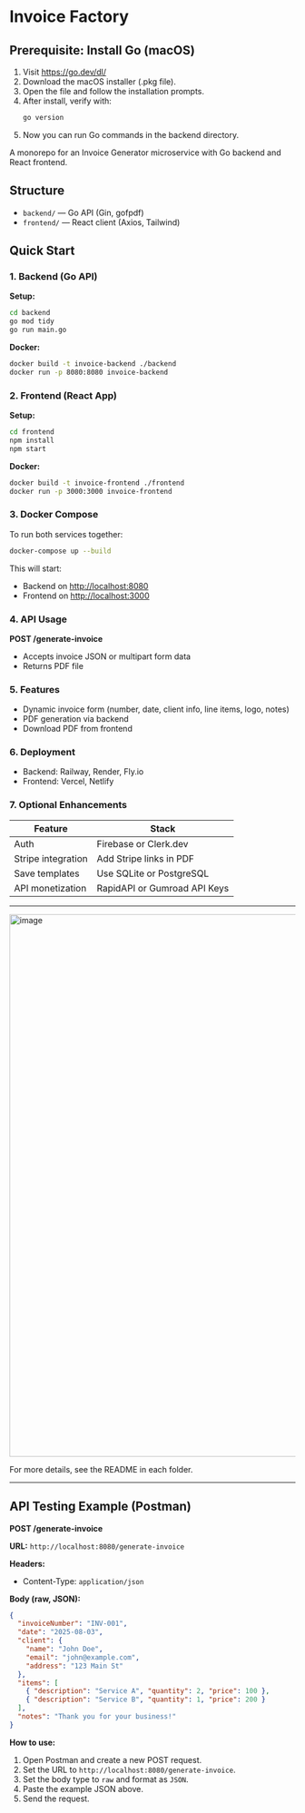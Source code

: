 
# Invoice Factory

## Prerequisite: Install Go (macOS)

1. Visit https://go.dev/dl/
2. Download the macOS installer (.pkg file).
3. Open the file and follow the installation prompts.
4. After install, verify with:
   ```sh
   go version
   ```
5. Now you can run Go commands in the backend directory.

A monorepo for an Invoice Generator microservice with Go backend and React frontend.

## Structure
- `backend/` — Go API (Gin, gofpdf)
- `frontend/` — React client (Axios, Tailwind)

## Quick Start

### 1. Backend (Go API)

**Setup:**
```bash
cd backend
go mod tidy
go run main.go
```

**Docker:**
```bash
docker build -t invoice-backend ./backend
docker run -p 8080:8080 invoice-backend
```

### 2. Frontend (React App)

**Setup:**
```bash
cd frontend
npm install
npm start
```

**Docker:**
```bash
docker build -t invoice-frontend ./frontend
docker run -p 3000:3000 invoice-frontend
```

### 3. Docker Compose

To run both services together:
```bash
docker-compose up --build
```

This will start:
- Backend on [http://localhost:8080](http://localhost:8080)
- Frontend on [http://localhost:3000](http://localhost:3000)

### 4. API Usage

**POST /generate-invoice**
- Accepts invoice JSON or multipart form data
- Returns PDF file

### 5. Features
- Dynamic invoice form (number, date, client info, line items, logo, notes)
- PDF generation via backend
- Download PDF from frontend

### 6. Deployment
- Backend: Railway, Render, Fly.io
- Frontend: Vercel, Netlify

### 7. Optional Enhancements
| Feature            | Stack                        |
| ------------------ | ---------------------------- |
| Auth               | Firebase or Clerk.dev        |
| Stripe integration | Add Stripe links in PDF      |
| Save templates     | Use SQLite or PostgreSQL     |
| API monetization   | RapidAPI or Gumroad API Keys |

---

<img width="1704" height="956" alt="image" src="https://github.com/user-attachments/assets/d2994c35-94a6-444c-8544-2615cc5c2a89" />


For more details, see the README in each folder.

---

## API Testing Example (Postman)

**POST /generate-invoice**

**URL:**
`http://localhost:8080/generate-invoice`

**Headers:**
- Content-Type: `application/json`

**Body (raw, JSON):**
```json
{
  "invoiceNumber": "INV-001",
  "date": "2025-08-03",
  "client": {
    "name": "John Doe",
    "email": "john@example.com",
    "address": "123 Main St"
  },
  "items": [
    { "description": "Service A", "quantity": 2, "price": 100 },
    { "description": "Service B", "quantity": 1, "price": 200 }
  ],
  "notes": "Thank you for your business!"
}
```

**How to use:**
1. Open Postman and create a new POST request.
2. Set the URL to `http://localhost:8080/generate-invoice`.
3. Set the body type to `raw` and format as `JSON`.
4. Paste the example JSON above.
5. Send the request.
